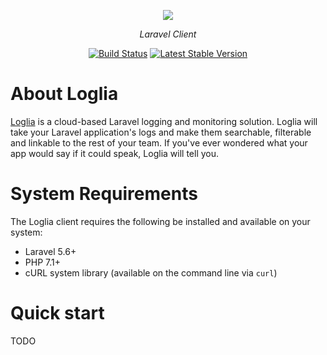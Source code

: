 <p align="center"><img src="https://res.cloudinary.com/loglia/image/upload/v1572656182/logo-dark_obmuma.svg"></p>
<p align="center"><i>Laravel Client</i></p>
<p align="center">
    <a href="https://travis-ci.org/loglia/laravel-client"><img src="https://travis-ci.org/loglia/laravel-client.svg" alt="Build Status"></a>
    <a href="https://packagist.org/packages/loglia/laravel-client"><img src="https://poser.pugx.org/loglia/laravel-client/v/stable.svg" alt="Latest Stable Version"></a>
</p>

# About Loglia

[Loglia](https://www.loglia.app) is a cloud-based Laravel logging and monitoring solution. Loglia will take your Laravel application's logs and make them searchable, filterable and linkable to the rest of your team. If you've ever wondered what your app would say if it could speak, Loglia will tell you.

# System Requirements

The Loglia client requires the following be installed and available on your system:

- Laravel 5.6+
- PHP 7.1+
- cURL system library (available on the command line via `curl`)

# Quick start

TODO
